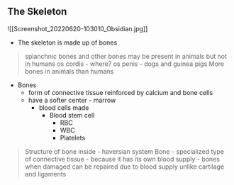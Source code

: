## The Skeleton
![[Screenshot_20220620-103010_Obsidian.jpg]]
- The skeleton is made up of bones
> splanchnic bones and other bones may be present in animals but not in humans
> 	os cordis - where?
> 	os penis - dogs and guinea pigs
> More bones in animals than humans
- Bones
	- form of connective tissue reinforced by calcium and bone cells
	- have a softer center - marrow
		- blood cells made
			- Blood stem cell
				- RBC
				- WBC
				- Platelets
>Structure of bone inside
	- haversian system
> Bone - specialized type of connective tissue
	- because it has its own blood supply
	- bones when damaged can be repaired due to blood supply unlike cartilage and ligaments


